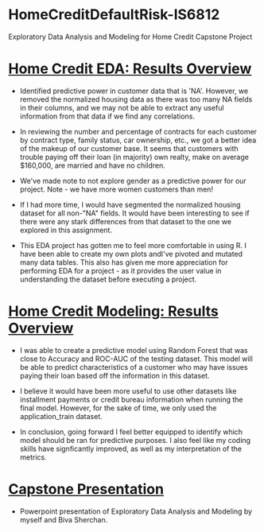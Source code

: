 # HomeCreditDefaultRisk-IS6812
Exploratory Data Analysis and Modeling for Home Credit Capstone Project

# [Home Credit EDA: Results Overview](https://clavitopaz.github.io/HomeCreditEDA/)
- Identified predictive power in customer data that is 'NA'. However, we removed the normalized housing data as there was too many NA fields in their columns, and we may not be able to extract any useful information from that data if we find any correlations.

- In reviewing the number and percentage of contracts for each customer by contract type, family status, car ownership, etc., we got a better idea of the makeup of our customer base. It seems that customers with trouble paying off their loan (in majority) own realty, make on average $160,000, are married and have no children. 

- We've made note to not explore gender as a predictive power for our project. Note - we have more women customers than men!

- If I had more time, I would have segmented the normalized housing dataset for all non-"NA" fields. It would have been interesting to see if there were any stark differences from that dataset to the one we explored in this assignment. 

- This EDA project has gotten me to feel more comfortable in using R. I have been able to create my own plots andI've pivoted and mutated many data tables. This also has given me more appreciation for performing EDA for a project - as it provides the user value in understanding the dataset before executing a project.

# [Home Credit Modeling: Results Overview](https://clavitopaz.github.io/HomeCreditModeling/)
- I was able to create a predictive model using Random Forest that was close to Accuracy and ROC-AUC of the testing dataset. This model will be able to predict characteristics of a customer who may have issues paying their loan based off the information in this dataset.

- I believe it would have been more useful to use other datasets like installment payments or credit bureau information when running the final model. However, for the sake of time, we only used the application_train dataset.

- In conclusion, going forward I feel better equipped to identify which model should be ran for predictive purposes. I also feel like my coding skills have signficantly improved, as well as my interpretation of the metrics.

# [Capstone Presentation](https://view.officeapps.live.com/op/view.aspx?src=https%3A%2F%2Fraw.githubusercontent.com%2Fclavitopaz%2FHomeCreditPresentation%2Fmain%2FCapstone%2520Presentation.pptx&wdOrigin=BROWSELINK)
- Powerpoint presentation of Exploratory Data Analysis and Modeling by myself and Biva Sherchan.

